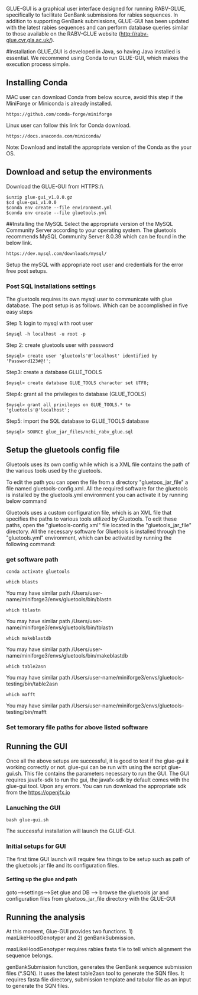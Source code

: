 GLUE-GUI is a graphical user interface designed for running RABV-GLUE, specifically to facilitate GenBank submissions for rabies sequences. In addition to supporting GenBank submissions, GLUE-GUI has been updated with the latest rabies sequences and can perform database queries similar to those available on the RABV-GLUE website (http://rabv-glue.cvr.gla.ac.uk/).

#Installation
GLUE_GUI is developed in Java, so having Java installed is essential. We recommend using Conda to run GLUE-GUI, which makes the execution process simple.

## Installing Conda 
MAC user can download Conda from below source, avoid this step if the MiniForge or Miniconda is already installed.

```shell
https://github.com/conda-forge/miniforge
```

Linux user can follow this link for Conda download.
```shell
https://docs.anaconda.com/miniconda/
```
Note: Download and install the appropriate version of the Conda as the your OS.


## Download and setup the environments

Download the GLUE-GUI from HTTPS:/\

```shell
$unzip glue-gui_v1.0.0.gz
$cd glue-gui_v1.0.0
$conda env create --file environment.yml
$conda env create --file gluetools.yml
```

##Installing the MySQL
Select the appropriate version of the MySQL Community Server according to your operating system. The gluetools recommends MySQL Community Server 8.0.39 which can be found in the below link.

```shell
https://dev.mysql.com/downloads/mysql/
```
Setup the mySQL with appropriate root user and credentials for the error free post setups.

### Post SQL installations settings
The gluetools requires its own mysql user to communicate with glue database. The post setup is as follows. Which can be accomplished in five easy steps

Step 1: login to mysql with root user
```shell
$mysql -h localhost -u root -p
```
Step 2: create gluetools user with password
```shell
$mysql> create user 'gluetools'@'localhost' identified by 'Password123#@!';
```
Step3: create a database GLUE_TOOLS
```shell
$mysql> create database GLUE_TOOLS character set UTF8;
```
Step4: grant all the privileges to database (GLUE_TOOLS)
```shell
$mysql> grant all privileges on GLUE_TOOLS.* to 'gluetools'@'localhost';
```
Step5: import the SQL database to GLUE_TOOLS database
```shell
$mysql> SOURCE glue_jar_files/ncbi_rabv_glue.sql
```

## Setup the gluetools config file
Gluetools uses its own config while which is a XML file contains the path of the various tools used by the gluetools. 

To edit the path you can open the file from a directory "gluetoos_jar_file" a file named gluetools-config.xml. All the required software for the gluetools is installed by the gluetools.yml environment you can activate it by running below command

Gluetools uses a custom configuration file, which is an XML file that specifies the paths to various tools utilized by Gluetools. To edit these paths, open the "gluetools-config.xml" file located in the "gluetools_jar_file" directory. All the necessary software for Gluetools is installed through the "gluetools.yml" environment, which can be activated by running the following command:

### get software path
```shell
conda activate gluetools
```
```shell
which blasts
```
You may have similar path /Users/user-name/miniforge3/envs/gluetools/bin/blastn
```shell
which tblastn
```
You may have similar path /Users/user-name/miniforge3/envs/gluetools/bin/tblastn
```shell
which makeblastdb
```
You may have similar path /Users/user-name/miniforge3/envs/gluetools/bin/makeblastdb
```shell
which table2asn 
```
You may have similar path /Users/user-name/miniforge3/envs/gluetools-testing/bin/table2asn
```shell
which mafft
```
You may have similar path /Users/user-name/miniforge3/envs/gluetools-testing/bin/mafft

### Set temorary file paths for above listed software

## Running the GUI
Once all the above setups are successful, it is good to test if the glue-gui it working correctly or not. glue-gui can be run with using the script glue-gui.sh. This file contains the parameters necessary to run the GUI. The GUI requires javafx-sdk to run the gui, the javafx-sdk by default comes with the glue-gui tool. Upon any errors. You can run download the appropriate sdk from the https://openjfx.io

### Lanuching the GUI
```shell
bash glue-gui.sh
```

The successful installation will launch the GLUE-GUI. 

### Initial setups for GUI

The first time GUI launch will require few things to be setup such as path of the gluetools jar file and its configuration files.

#### Setting up the glue and path
goto-->settings-->Set glue and DB --> browse the gluetools jar and configuration files from gluetoos_jar_file directory with the GLUE-GUI

## Running the analysis
At this moment, Glue-GUI provides two functions. 1) maxLikeHoodGenotyper and 2) genBankSubmission. 

maxLikeHoodGenotyper requires rabies fasta file to tell which alignment the sequence belongs. 

genBankSubmission function, generates the GenBank sequence submission files (*.SQN). It uses the latest table2asn tool to generate the SQN files. It requires fasta file directory, submission template and tabular file as an input to generate the SQN files.





